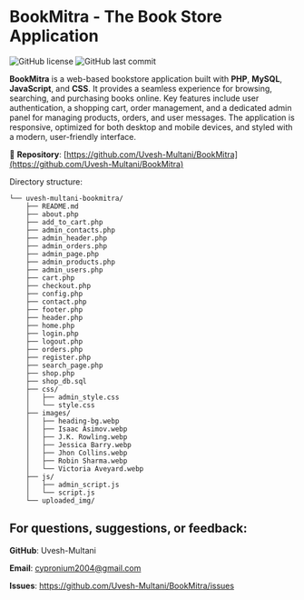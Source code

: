# BookMitra - The Book Store Application

![GitHub license](https://img.shields.io/github/license/Uvesh-Multani/BookMitra)
![GitHub last commit](https://img.shields.io/github/last-commit/Uvesh-Multani/BookMitra)

**BookMitra** is a web-based bookstore application built with **PHP**, **MySQL**, **JavaScript**, and **CSS**. It provides a seamless experience for browsing, searching, and purchasing books online. Key features include user authentication, a shopping cart, order management, and a dedicated admin panel for managing products, orders, and user messages. The application is responsive, optimized for both desktop and mobile devices, and styled with a modern, user-friendly interface.

🔗 **Repository**: [https://github.com/Uvesh-Multani/BookMitra](https://github.com/Uvesh-Multani/BookMitra)

Directory structure:
```
└── uvesh-multani-bookmitra/
    ├── README.md
    ├── about.php
    ├── add_to_cart.php
    ├── admin_contacts.php
    ├── admin_header.php
    ├── admin_orders.php
    ├── admin_page.php
    ├── admin_products.php
    ├── admin_users.php
    ├── cart.php
    ├── checkout.php
    ├── config.php
    ├── contact.php
    ├── footer.php
    ├── header.php
    ├── home.php
    ├── login.php
    ├── logout.php
    ├── orders.php
    ├── register.php
    ├── search_page.php
    ├── shop.php
    ├── shop_db.sql
    ├── css/
    │   ├── admin_style.css
    │   └── style.css
    ├── images/
    │   ├── heading-bg.webp
    │   ├── Isaac Asimov.webp
    │   ├── J.K. Rowling.webp
    │   ├── Jessica Barry.webp
    │   ├── Jhon Collins.webp
    │   ├── Robin Sharma.webp
    │   └── Victoria Aveyard.webp
    ├── js/
    │   ├── admin_script.js
    │   └── script.js
    └── uploaded_img/
```

## For questions, suggestions, or feedback:
**GitHub**: Uvesh-Multani

**Email**: cypronium2004@gmail.com

**Issues**: https://github.com/Uvesh-Multani/BookMitra/issues

